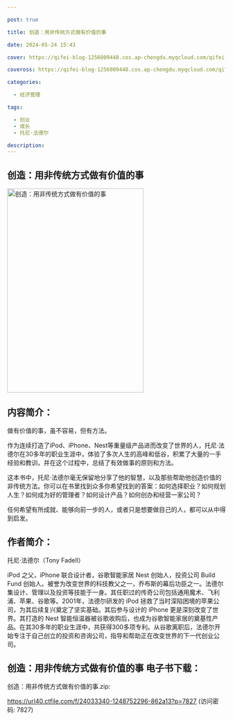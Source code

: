 ```yaml
---

post: true

title: 创造：用非传统方式做有价值的事

date: 2024-05-24 15:43

cover: https://qifei-blog-1256009448.cos.ap-chengdu.myqcloud.com/qifei-blog/6620762f0ea9cb1403439342.jpg

coveross: https://qifei-blog-1256009448.cos.ap-chengdu.myqcloud.com/qifei-blog/6620762f0ea9cb1403439342.jpg

categories:

  - 经济管理

tags:

  - 创业
  - 成长
  - 托尼·法德尔

description:
---
```


## 创造：用非传统方式做有价值的事
<img alt="创造：用非传统方式做有价值的事 " class="aligncenter loading" data-was-processed="true" decoding="async" fetchpriority="high" height="471" src="https://qifei-blog-1256009448.cos.ap-chengdu.myqcloud.com/qifei-blog/6620762f0ea9cb1403439342.jpg" style="cursor: zoom-in;" width="314"/>

## 内容简介：

做有价值的事，虽不容易，但有方法。

作为连续打造了iPod、iPhone、Nest等重量级产品进而改变了世界的人，托尼·法德尔在30多年的职业生涯中，体验了多次人生的高峰和低谷，积累了大量的一手经验和教训，并在这个过程中，总结了有效做事的原则和方法。

这本书中，托尼·法德尔毫无保留地分享了他的智慧，以及那些帮助他创造价值的非传统方法。你可以在书里找到众多你希望找到的答案：如何选择职业？如何规划人生？如何成为好的管理者？如何设计产品？如何创办和经营一家公司？

任何希望有所成就、能够向前一步的人，或者只是想要做目己的人，都可以从中得到启发。

## 作者简介：

托尼·法德尔（Tony Fadell）

iPod 之父，iPhone 联合设计者，谷歌智能家居 Nest 创始人，投资公司 Build Fund 创始人。被誉为改变世界的科技教父之一，乔布斯的幕后功臣之一。法德尔集设计、管理以及投资等技能于一身。其任职过的传奇公司包括通用魔术、飞利浦、苹果、谷歌等。2001年，法德尔研发的 iPod 拯救了当时深陷困境的苹果公司，为其后续复兴奠定了坚实基础。其后参与设计的 iPhone 更是深刻改变了世界。其打造的 Nest 智能恒温器被谷歌收购后，也成为谷歌智能家居的奠基性产品。在其30多年的职业生涯中，共获得300多项专利。从谷歌离职后，法德尔开始专注于自己创立的投资和咨询公司，指导和帮助正在改变世界的下一代创业公司。

## 创造：用非传统方式做有价值的事 电子书下载：
创造：用非传统方式做有价值的事.zip: 

https://url40.ctfile.com/f/24033340-1248752296-862a13?p=7827 (访问密码: 7827)
